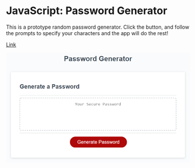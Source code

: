 # JavaScript: Password Generator

This is a prototype random password generator. Click the button, and follow the prompts to specify your characters and the app will do the rest!

[Link](shookster.github.io/password-manager-javascript/Develop/index.html)

![password generator demo](./Assets/03-javascript-homework-demo.png)
